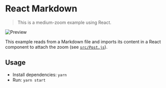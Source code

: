 # React Markdown

> This is a medium-zoom example using React.

![Preview](https://user-images.githubusercontent.com/6137112/32423266-67ccfd86-c273-11e7-9076-1df48ff85268.png)

This example reads from a Markdown file and imports its content in a React component to attach the zoom (see [`src/Post.js`](src/Post.js)).

## Usage

* Install dependencies: `yarn`
* Run: `yarn start`
